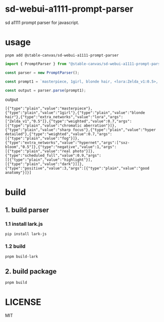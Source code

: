 # sd-webui-a1111-prompt-parser
sd a1111 prompt parser for javascript.

# usage

```
pnpm add @stable-canvas/sd-webui-a1111-prompt-parser
```


```ts
import { PromptParser } from "@stable-canvas/sd-webui-a1111-prompt-parser";

const parser = new PromptParser();

const prompt1 = `masterpiece, 1girl, blonde hair, <lora:Zelda_v1:0.5>, (chromatic aberration:0.7), sharp focus, hyper detailed, (fog:0.7), <hypernet:sxz-bloom:0.5>, [real photo], [highlight:dark:0.9], (((good anatomy)))`;

const output = parser.parse(prompt1);
```

output
```
[{"type":"plain","value":"masterpiece"},{"type":"plain","value":"1girl"},{"type":"plain","value":"blonde hair"},{"type":"extra_networks","value":"lora","args":["Zelda_v1","0.5"]},{"type":"weighted","value":0.7,"args":[{"type":"plain","value":"chromatic aberration"}]},{"type":"plain","value":"sharp focus"},{"type":"plain","value":"hyper detailed"},{"type":"weighted","value":0.7,"args":[{"type":"plain","value":"fog"}]},{"type":"extra_networks","value":"hypernet","args":["sxz-bloom","0.5"]},{"type":"negative","value":1,"args":[{"type":"plain","value":"real photo"}]},{"type":"scheduled_full","value":0.9,"args":[[{"type":"plain","value":"highlight"}],[{"type":"plain","value":"dark"}]]},{"type":"positive","value":3,"args":[{"type":"plain","value":"good anatomy"}]}]
```

# build

## 1. build parser

### 1.1 install lark.js
```
pip install lark-js
```

### 1.2 build
```
pnpm build-lark
```

## 2. build package
```
pnpm build
```

# LICENSE
MIT
